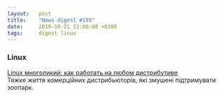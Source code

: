 ```yaml
---
layout:   post
title:    "News digest #195"
date:     2019-10-21 12:00:00 +0300
tags:     digest linux
---
```


### Linux

[Linux многоликий: как работать на любом дистрибутиве](https://habr.com/ru/company/veeam/blog/471226/)<br/>
Тяжке життя комерційних дистрибьюторів, які змушені підтримувати зоопарк.
